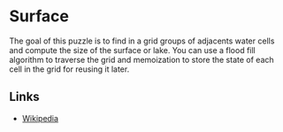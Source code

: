 # Surface

The goal of this puzzle is to find in a grid groups of adjacents water cells and compute the size of the surface or lake. You can use a flood fill algorithm to traverse the grid and memoization to store the state of each cell in the grid for reusing it later.

## Links
* [Wikipedia](https://en.wikipedia.org/wiki/Flood_fill)
